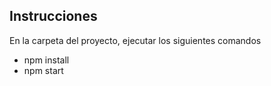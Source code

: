 ## Instrucciones

En la carpeta del proyecto, ejecutar los siguientes comandos
- npm install
- npm start
